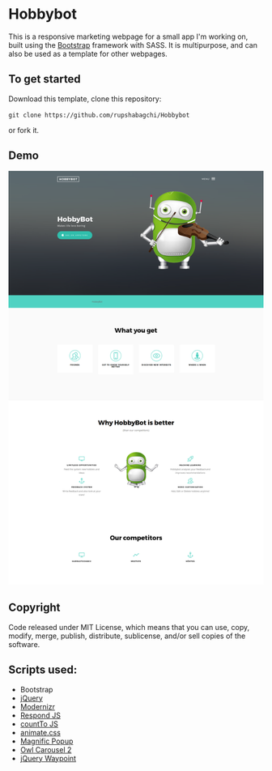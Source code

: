 # Hobbybot

This is a responsive marketing webpage for a small app I'm working on, built using the [Bootstrap](http://getbootstrap.com/) framework with SASS. It is multipurpose, and can also be used as a template for other webpages. 

## To get started

Download this template, clone this repository:

 `git clone https://github.com/rupshabagchi/Hobbybot`

 or fork it.

## Demo

![alt text](https://github.com/rupshabagchi/Hobbybot/blob/master/botpage/demo.png "Demo Page Screenshot")

## Copyright

Code released under MIT License, which means that you can use, copy, modify, merge, publish, distribute, sublicense, and/or sell copies of the software.

## Scripts used:

* Bootstrap
* [jQuery](http://jquery.com/) 
* [Modernizr](http://modernizr.com/)
* [Respond JS](https://github.com/scottjehl/Respond/blob/master/LICENSE-MIT)
* [countTo JS](http://jquery.com/)
* [animate.css](http://daneden.me/animate)
* [Magnific Popup](http://dimsemenov.com/plugins/magnific-popup/) 
* [Owl Carousel 2](http://www.owlcarousel.owlgraphic.com/) 
* [jQuery Waypoint](https://github.com/imakewebthings/waypoints/blog/master/licenses.txt)

